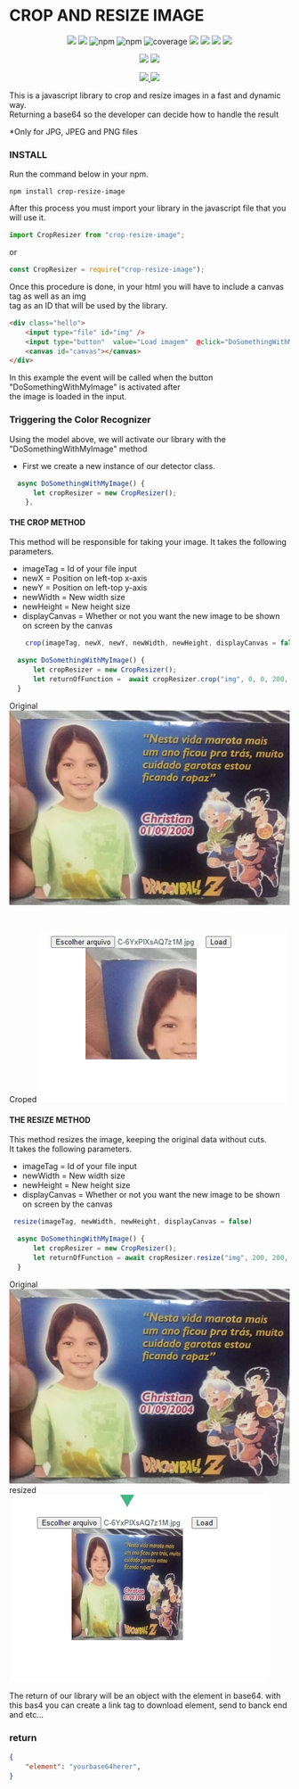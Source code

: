 # CROP AND RESIZE IMAGE

<p align="center">
   <img src="https://img.shields.io/bower/l/MI?style=flat-square">
   <img src="https://img.shields.io/badge/version-1.0.2-blue">
   <img alt="npm" src="https://img.shields.io/npm/dm/crop-resize-image">
   <img alt="npm" src="https://img.shields.io/npm/dw/crop-resize-image">
   <img src="https://img.shields.io/badge/coverage-100%25-yellowgree" alt="coverage">
   <img src="https://img.shields.io/github/issues/rhaymisonbetini/crop-resize-image.svg">
   <img src="https://img.shields.io/github/issues-closed/rhaymisonbetini/crop-resize-image.svg">
   <img src="https://img.shields.io/github/issues-pr/rhaymisonbetini/crop-resize-image.svg">
   <img src="https://img.shields.io/github/issues-pr-closed/rhaymisonbetini/crop-resize-image.svg">
</p>

<p align="center">
   <img src="https://img.shields.io/badge/JavaScript-F7DF1E?style=for-the-badge&logo=javascript&logoColor=black">
   <img src="https://img.shields.io/badge/Node.js-43853D?style=for-the-badge&logo=node.js&logoColor=white">
</p>

<p align="center">
  <a href="https://www.linkedin.com/in/heleno-betini-2b3016175/" target="_blank">
    <img src="https://img.shields.io/badge/LinkedIn-0077B5?style=for-the-badge&logo=linkedin&logoColor=white">
  </a>
  <a href="https://github.com/rhaymisonbetini" target="_blank">
    <img src="https://img.shields.io/badge/GitHub-100000?style=for-the-badge&logo=github&logoColor=white">
  </a>
</p>



This is a javascript library to crop and resize images in a fast and dynamic way.<br/> 
 Returning a base64 so the developer can decide how to handle the result <br/> 

*Only for JPG, JPEG and PNG files

### INSTALL

Run the command below in your npm.

```
npm install crop-resize-image

```

After this process you must import your library in the javascript file that you will use it. <br/>

```javascript
import CropResizer from "crop-resize-image";
```

or

```javascript
const CropResizer = require("crop-resize-image");
```

Once this procedure is done, in your html you will have to include a canvas tag as well as an img <br/>
tag as an ID that will be used by the library.

```html
<div class="hello">
    <input type="file" id="img" />
    <input type="button"  value="Load imagem"  @click="DoSomethingWithMyImage" />
    <canvas id="canvas"></canvas>
</div>
```
In this example the event will be called when the button "DoSomethingWithMyImage" is activated after <br/> 
the image is loaded in the input.

### Triggering the Color Recognizer
Using the model above, we will activate our library with the "DoSomethingWithMyImage" method <br/>

* First we create a new instance of our detector class.

```javascript
  async DoSomethingWithMyImage() {
      let cropResizer = new CropResizer();
    },
```

#### THE CROP METHOD
This method will be responsible for taking your image.
It takes the following parameters.

* imageTag = Id of your file input<br/>
* newX =  Position on left-top x-axis <br/>
* newY = Position on left-top y-axis <br/>
* newWidth = New width size <br/>
* newHeight = New height size<br/>
* displayCanvas = Whether or not you want the new image to be shown on screen by the canvas<br/>

```javascript
    crop(imageTag, newX, newY, newWidth, newHeight, displayCanvas = false) 
```

```javascript
  async DoSomethingWithMyImage() {
      let cropResizer = new CropResizer();
      let returnOfFunction =  await cropResizer.crop("img", 0, 0, 200, 200, true);
  }
```

Original
![alt text](https://github.com/rhaymisonbetini/crop-resize-image/blob/main/src/assets/C-6YxPlXsAQ7z1M.jpg)

<br/>

Croped
![alt text](https://github.com/rhaymisonbetini/crop-resize-image/blob/main/src/assets/croped.jpg)


#### THE RESIZE METHOD

This method resizes the image, keeping the original data without cuts. <br/>
It takes the following parameters.

* imageTag = Id of your file input<br/>
* newWidth = New width size <br/>
* newHeight = New height size<br/>
* displayCanvas = Whether or not you want the new image to be shown on screen by the canvas<br/>

```javascript
 resize(imageTag, newWidth, newHeight, displayCanvas = false)
```

```javascript
  async DoSomethingWithMyImage() {
      let cropResizer = new CropResizer();
      let returnOfFunction = await cropResizer.resize("img", 200, 200, true);
  }
```

Original
![alt text](https://github.com/rhaymisonbetini/crop-resize-image/blob/main/src/assets/C-6YxPlXsAQ7z1M.jpg)
<br/>
resized
![alt text](https://github.com/rhaymisonbetini/crop-resize-image/blob/main/src/assets/resized.jpg)

The return of our library will be an object with the element in base64.
with this bas4 you can create a link tag to download element, send to banck end and etc...

### return 
```json
{
    "element": "yourbase64herer",
}
```


